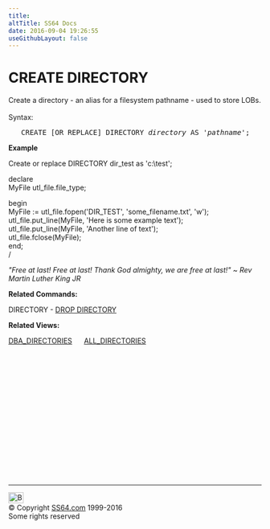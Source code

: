 ```yaml
---
title:
altTitle: SS64 Docs
date: 2016-09-04 19:26:55
useGithubLayout: false
---
```

<!-- #BeginLibraryItem "/Library/head_ora.lbi" --><!-- #EndLibraryItem --><h1>CREATE DIRECTORY</h1> 
<p>Create a directory - an alias for a filesystem pathname - used 
  to store LOBs.<br>
  <br>
  Syntax:</p>
<pre>   CREATE [OR REPLACE] DIRECTORY <i>directory</i> AS <i>'pathname'</i>;</pre>
<p><b>Example</b></p>
<p class="code"> Create or replace DIRECTORY dir_test as 'c:\test';</p>
<p class="code">declare<br>
MyFile utl_file.file_type;</p>
<p class="code">begin<br>
MyFile := utl_file.fopen('DIR_TEST', 'some_filename.txt', 'w');<br>
utl_file.put_line(MyFile, 'Here is some example text');<br>
utl_file.put_line(MyFile, 'Another line of text');<br>
utl_file.fclose(MyFile);<br>
end;<br>
/</p>
<p><i><span class="quote">"Free at last! Free at last! Thank God almighty, we are free at last!" ~ Rev Martin Luther King JR </span></i></p>
<p><b>Related Commands:</b></p>
<p>DIRECTORY - <a href="directory_d.html">DROP DIRECTORY</a></p>
<p><b>Related Views:</b></p>
<p class="code"> <a href="../orad/DBA_DIRECTORIES.html">DBA_DIRECTORIES</a>&nbsp;&nbsp;&nbsp;&nbsp;&nbsp;&nbsp;<a href="../orad/ALL_DIRECTORIES.html">ALL_DIRECTORIES</a> </p><!-- #BeginLibraryItem "/Library/foot_ora.lbi" --><p>
<!-- oracle-footer -->
<ins class="adsbygoogle" style="display:inline-block;width:300px;height:250px" data-ad-client="ca-pub-6140977852749469" data-ad-slot="4275490898"></ins>
<script>
(adsbygoogle = window.adsbygoogle || []).push({});
</script></p>
<hr>
<div id="bl" class="footer"><a href="directory_c.html#"><img src="../images/top.png" width="30" height="22" alt="Back to the Top"></a></div>
<div id="br" class="footer, tagline">© Copyright <a href="../index.html">SS64.com</a> 1999-2016<br>
Some rights reserved</div><!-- #EndLibraryItem -->

